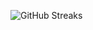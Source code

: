 ![GitHub Streaks](https://github-streaks-mqc9.onrender.com/streak/happilli/image?theme=midnight&cache_bust=1743095837&lang=ja)
